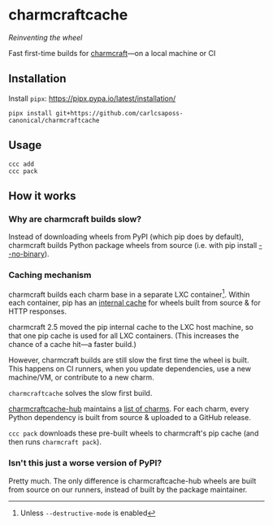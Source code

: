 # charmcraftcache
_Reinventing the wheel_

Fast first-time builds for [charmcraft](https://github.com/canonical/charmcraft)—on a local machine or CI

## Installation
Install `pipx`: https://pipx.pypa.io/latest/installation/
```
pipx install git+https://github.com/carlcsaposs-canonical/charmcraftcache
```

## Usage
```
ccc add
ccc pack
```

## How it works
### Why are charmcraft builds slow?
Instead of downloading wheels from PyPI (which pip does by default), charmcraft builds Python package wheels from source (i.e. with pip install [--no-binary](https://pip.pypa.io/en/stable/cli/pip_install/#cmdoption-no-binary)).

### Caching mechanism
charmcraft builds each charm base in a separate LXC container[^1]. Within each container, pip has an [internal cache](https://pip.pypa.io/en/stable/topics/caching/) for wheels built from source & for HTTP responses.

charmcraft 2.5 moved the pip internal cache to the LXC host machine, so that one pip cache is used for all LXC containers. (This increases the chance of a cache hit—a faster build.)

However, charmcraft builds are still slow the first time the wheel is built. This happens on CI runners, when you update dependencies, use a new machine/VM, or contribute to a new charm.

`charmcraftcache` solves the slow first build.

[charmcraftcache-hub](https://github.com/carlcsaposs-canonical/charmcraftcache-hub) maintains a [list of charms](https://github.com/carlcsaposs-canonical/charmcraftcache-hub/blob/main/charms.json). For each charm, every Python dependency is built from source & uploaded to a GitHub release.

`ccc pack` downloads these pre-built wheels to charmcraft's pip cache (and then runs `charmcraft pack`).

### Isn't this just a worse version of PyPI?
Pretty much. The only difference is charmcraftcache-hub wheels are built from source on our runners, instead of built by the package maintainer.

[^1]: Unless `--destructive-mode` is enabled